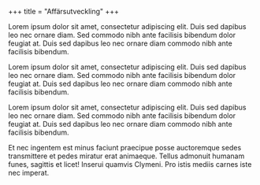 +++
title = "Affärsutveckling"
+++

Lorem ipsum dolor sit amet, consectetur adipiscing elit. Duis sed dapibus leo nec ornare diam. Sed commodo nibh ante facilisis bibendum dolor feugiat at. Duis sed dapibus leo nec ornare diam commodo nibh ante facilisis bibendum.

Lorem ipsum dolor sit amet, consectetur adipiscing elit. Duis sed dapibus leo nec ornare diam. Sed commodo nibh ante facilisis bibendum dolor feugiat at. Duis sed dapibus leo nec ornare diam commodo nibh ante facilisis bibendum.

Lorem ipsum dolor sit amet, consectetur adipiscing elit. Duis sed dapibus leo nec ornare diam. Sed commodo nibh ante facilisis bibendum dolor feugiat at. Duis sed dapibus leo nec ornare diam commodo nibh ante facilisis bibendum.

Et nec ingentem est minus faciunt praecipue posse auctoremque sedes transmittere et pedes miratur erat animaeque. Tellus admonuit humanam funes, sagittis et licet! Inserui quamvis Clymeni. Pro istis mediis carnes iste nec imperat.